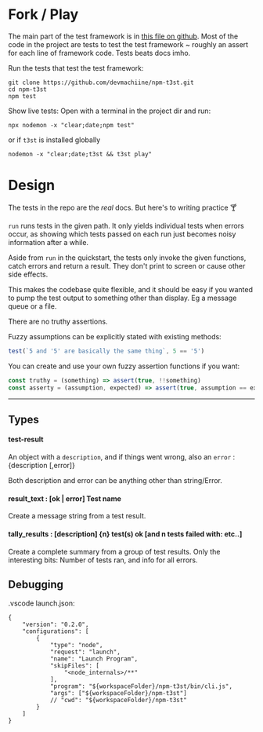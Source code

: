 # Fork / Play

The main part of the test framework is in [this file on github](https://github.com/devmachiine/npm-t3st/blob/master/t3st-lib/validation.js). Most of the code in the project are tests to test the test framework ~ roughly an assert for each line of framework code. Tests beats docs imho.

Run the tests that test the test framework:

```
git clone https://github.com/devmachiine/npm-t3st.git
cd npm-t3st
npm test
```

Show live tests: Open with a terminal in the project dir and run:
```
npx nodemon -x "clear;date;npm test"
```
or if `t3st` is installed globally
```
nodemon -x "clear;date;t3st && t3st play"
```

# Design

The tests in the repo are the *real* docs. But here's to writing practice 🍸

`run` runs tests in the given path. It only yields individual tests when errors occur, as showing which tests passed on each run just becomes noisy information after a while.

Aside from `run` in the quickstart, the tests only invoke the given functions, catch errors and return a result. They don't print to screen or cause other side effects.

This makes the codebase quite flexible, and it should be easy if you wanted to pump the test output to something other than display. Eg a message queue or a file.

There are no truthy assertions.

Fuzzy assumptions can be explicitly stated with existing methods:
```javascript
test(`5 and '5' are basically the same thing`, 5 == '5')
```

You can create and use your own fuzzy assertion functions if you want:

```javascript
const truthy = (something) => assert(true, !!something)
const asserty = (assumption, expected) => assert(true, assumption == expected)
```

---

## Types

#### test-result
An object with a `description`, and if things went wrong, also an `error` : {description [,error]}

Both description and error can be anything other than string/Error.

#### result_text : [ok | error] Test name
Create a message string from a test result.
#### tally_results : [description] {n} test(s) ok [and n tests failed with: etc..]
Create a complete summary from a group of test results. Only the interesting bits: Number of tests ran, and info for all errors.

## Debugging

.vscode launch.json:

```
{
    "version": "0.2.0",
    "configurations": [
        {
            "type": "node",
            "request": "launch",
            "name": "Launch Program",
            "skipFiles": [
                "<node_internals>/**"
            ],
            "program": "${workspaceFolder}/npm-t3st/bin/cli.js",
            "args": ["${workspaceFolder}/npm-t3st"]
            // "cwd": "${workspaceFolder}/npm-t3st"
        }
    ]
}
```